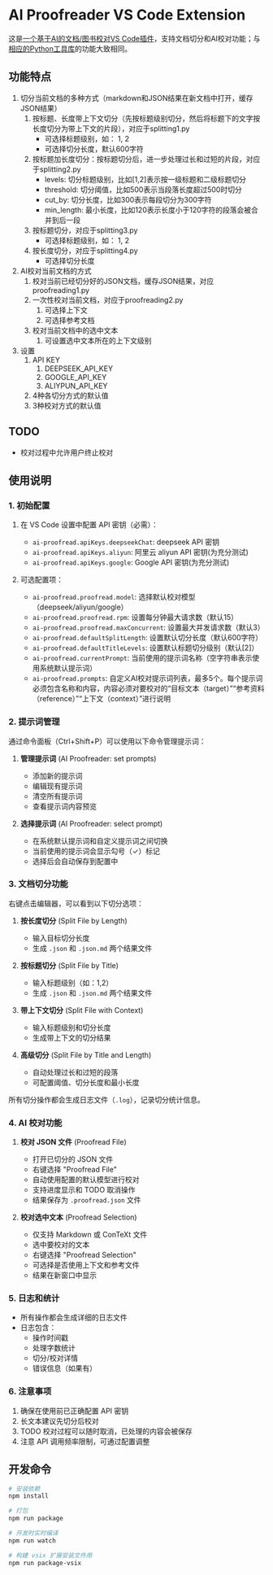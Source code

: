 # AI Proofreader VS Code Extension

这是[一个基于AI的文档/图书校对VS Code插件](https://github.com/Fusyong/ai-proofread-vscode-extension)，支持文档切分和AI校对功能；与[相应的Python工具库](https://github.com/Fusyong/ai-proofread)的功能大致相同。

## 功能特点

1. 切分当前文档的多种方式（markdown和JSON结果在新文档中打开，缓存JSON结果）
    1. 按标题、长度带上下文切分（先按标题级别切分，然后将标题下的文字按长度切分为带上下文的片段），对应于splitting1.py
        * 可选择标题级别，如： 1, 2
        * 可选择切分长度，默认600字符
    2. 按标题加长度切分：按标题切分后，进一步处理过长和过短的片段，对应于splitting2.py
        *  levels: 切分标题级别，比如[1,2]表示按一级标题和二级标题切分
        *  threshold: 切分阈值，比如500表示当段落长度超过500时切分
        *  cut_by: 切分长度，比如300表示每段切分为300字符
        *  min_length: 最小长度，比如120表示长度小于120字符的段落会被合并到后一段
    3. 按标题切分，对应于splitting3.py
        * 可选择标题级别，如： 1, 2
    4. 按长度切分，对应于splitting4.py
        * 可选择切分长度
2. AI校对当前文档的方式
    1. 校对当前已经切分好的JSON文档，缓存JSON结果，对应proofreading1.py
    2. 一次性校对当前文档，对应于proofreading2.py
        1. 可选择上下文
        2. 可选择参考文档
    3. 校对当前文档中的选中文本
        1. 可设置选中文本所在的上下文级别
3. 设置
    1. API KEY
        1. DEEPSEEK_API_KEY
        2. GOOGLE_API_KEY
        3. ALIYPUN_API_KEY
    2. 4种各切分方式的默认值
    3. 3种校对方式的默认值

## TODO

* 校对过程中允许用户终止校对

## 使用说明

### 1. 初始配置

1. 在 VS Code 设置中配置 API 密钥（必需）：
   * `ai-proofread.apiKeys.deepseekChat`: deepseek API 密钥
   * `ai-proofread.apiKeys.aliyun`: 阿里云 aliyun API 密钥(为充分测试)
   * `ai-proofread.apiKeys.google`: Google API 密钥(为充分测试)

2. 可选配置项：
   * `ai-proofread.proofread.model`: 选择默认校对模型（deepseek/aliyun/google）
   * `ai-proofread.proofread.rpm`: 设置每分钟最大请求数（默认15）
   * `ai-proofread.proofread.maxConcurrent`: 设置最大并发请求数（默认3）
   * `ai-proofread.defaultSplitLength`: 设置默认切分长度（默认600字符）
   * `ai-proofread.defaultTitleLevels`: 设置默认标题切分级别（默认[2]）
   * `ai-proofread.currentPrompt`: 当前使用的提示词名称（空字符串表示使用系统默认提示词）
   * `ai-proofread.prompts`: 自定义AI校对提示词列表，最多5个。每个提示词必须包含名称和内容，内容必须对要校对的“目标文本（target）”“参考资料（reference）”“上下文（context）”进行说明

### 2. 提示词管理

通过命令面板（Ctrl+Shift+P）可以使用以下命令管理提示词：

1. **管理提示词** (AI Proofreader: set prompts)
   * 添加新的提示词
   * 编辑现有提示词
   * 清空所有提示词
   * 查看提示词内容预览

2. **选择提示词** (AI Proofreader: select prompt)
   * 在系统默认提示词和自定义提示词之间切换
   * 当前使用的提示词会显示勾号（✓）标记
   * 选择后会自动保存到配置中

### 3. 文档切分功能

右键点击编辑器，可以看到以下切分选项：

1. **按长度切分** (Split File by Length)
   * 输入目标切分长度
   * 生成 `.json` 和 `.json.md` 两个结果文件

2. **按标题切分** (Split File by Title)
   * 输入标题级别（如：1,2）
   * 生成 `.json` 和 `.json.md` 两个结果文件

3. **带上下文切分** (Split File with Context)
   * 输入标题级别和切分长度
   * 生成带上下文的切分结果

4. **高级切分** (Split File by Title and Length)
   * 自动处理过长和过短的段落
   * 可配置阈值、切分长度和最小长度

所有切分操作都会生成日志文件（`.log`），记录切分统计信息。

### 4. AI 校对功能

1. **校对 JSON 文件** (Proofread File)
   * 打开已切分的 JSON 文件
   * 右键选择 "Proofread File"
   * 自动使用配置的默认模型进行校对
   * 支持进度显示和 TODO 取消操作
   * 结果保存为 `.proofread.json` 文件

2. **校对选中文本** (Proofread Selection)
   * 仅支持 Markdown 或 ConTeXt 文件
   * 选中要校对的文本
   * 右键选择 "Proofread Selection"
   * 可选择是否使用上下文和参考文件
   * 结果在新窗口中显示

### 5. 日志和统计

* 所有操作都会生成详细的日志文件
* 日志包含：
  * 操作时间戳
  * 处理字数统计
  * 切分/校对详情
  * 错误信息（如果有）

### 6. 注意事项

1. 确保在使用前已正确配置 API 密钥
2. 长文本建议先切分后校对
3. TODO 校对过程可以随时取消，已处理的内容会被保存
4. 注意 API 调用频率限制，可通过配置调整

## 开发命令

```bash
# 安装依赖
npm install

# 打包
npm run package

# 开发时实时编译
npm run watch

# 构建 vsix 扩展安装文件用
npm run package-vsix
```

